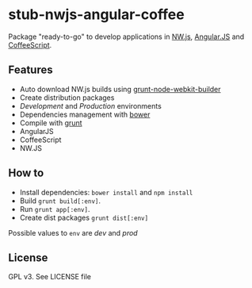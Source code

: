 # stub-nwjs-angular-coffee

Package "ready-to-go" to develop applications in [NW.js](http://nwjs.io/), [Angular.JS](http://angularjs.org/) and [CoffeeScript](http://coffeescript.org/).

## Features
* Auto download NW.js builds using [grunt-node-webkit-builder](https://github.com/mllrsohn/grunt-node-webkit-builder)
* Create distribution packages
* *Development* and *Production* environments
* Dependencies management with [bower](http://bower.io/)
* Compile with [grunt](http://gruntjs.com/)
* AngularJS
* CoffeeScript
* NW.JS

## How to

* Install dependencies: `bower install` and `npm install`
* Build `grunt build[:env]`.
* Run `grunt app[:env]`.
* Create dist packages `grunt dist[:env]`

Possible values to `env` are *dev* and *prod*

## License
GPL v3. See LICENSE file

